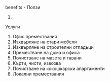 benefits -
Ползи

1.

Услуги

1. Офис премествания
2. Изхвърляне на стари мебели
3. Изхвърляне на строителни отпадъци
4. Преместване на дома и офиса
5. Почистване на мазета и тавани
6. Кърти, чисти, извозва
7. Почистване на кокошкарски апартаменти
8. Локални премествания
